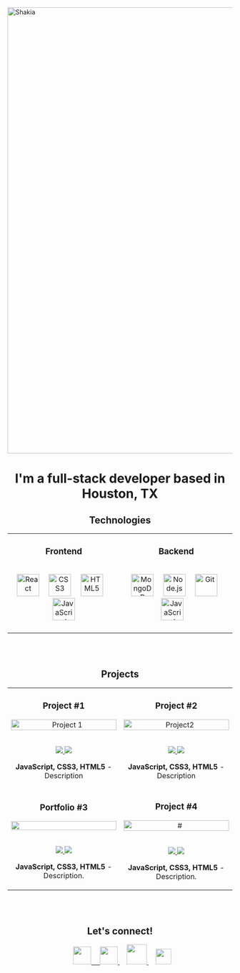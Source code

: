 <!-- ![css-removebg-preview](https://user-images.githubusercontent.com/102547132/169400912-8bd3cc2c-66f2-4cbd-b0c5-777590187b58.png)
![Git Hub Cover (2)](https://user-images.githubusercontent.com/102547132/169400920-4072847f-7fd9-43c5-9f7f-54a79f6d5bfe.png)
![git-removebg-preview](https://user-images.githubusercontent.com/102547132/169400928-c4f9656f-de50-4b89-ae24-1cd1d6af2300.png)
![html-removebg-preview](https://user-images.githubusercontent.com/102547132/169400931-1c36da7a-fdfd-4df2-856c-273b230ac8cf.png)
![js-removebg-preview](https://user-images.githubusercontent.com/102547132/169400938-a3ba4684-1246-4656-ac1f-3f31e5fd7ed1.png)
![Mongodb-removebg-preview](https://user-images.githubusercontent.com/102547132/169400944-bbde51f3-409a-4d3f-94d9-8fc083e540f7.png)
![node-removebg-preview](https://user-images.githubusercontent.com/102547132/169400950-0c89fb3a-9d94-4273-b930-6e92d2acb8bc.png)
![react-removebg-preview](https://user-images.githubusercontent.com/102547132/169400954-7a060a06-5d2b-48ce-9412-b19a308e389b.png)
![twitter-removebg-preview](https://user-images.githubusercontent.com/102547132/169403463-a2bbd212-3b0b-4998-a391-51e22cb4f692.png)
![email-removebg-preview](https://user-images.githubusercontent.com/102547132/169404040-a991589a-6dda-456a-ac4b-e9f7dcc54a2e.png)
![github-removebg-preview](https://user-images.githubusercontent.com/102547132/169404084-f07d82af-8daa-42cf-9f06-ca9943df8e7f.png)
![linkedin-removebg-preview](https://user-images.githubusercontent.com/102547132/169404156-81cea734-3355-41d4-ba96-33ff4994c500.png)
![pic01](https://user-images.githubusercontent.com/102547132/169406604-5261191f-e7f8-4eb7-8f27-51c2b75f0e72.jpg)
![pic02](https://user-images.githubusercontent.com/102547132/169406624-29645953-9221-40c3-8971-cf98cbff6f15.jpg)
![pic03](https://user-images.githubusercontent.com/102547132/169406631-227587b6-71dd-4c60-8ee8-0ad7e7833ca0.jpg)-->




<img align="center" alt="Shakia" width="1000" align="center" src="https://user-images.githubusercontent.com/102547132/169400920-4072847f-7fd9-43c5-9f7f-54a79f6d5bfe.png">
<h1 align="center">I'm a full-stack developer based in Houston, TX</h1>

<!-- TECHNOLOGIES -->
 
<h2 align="center" color="white">Technologies</h2>
<div align="center">
<table>
	<tr>
		<td valign="top" width="33.3333%">
			<h3 align="center" color="white">Frontend</h2>
			<br>
				<div align="center" >  
					<img src="https://user-images.githubusercontent.com/102547132/169400954-7a060a06-5d2b-48ce-9412-b19a308e389b.png" alt="React" height="50" />
						&nbsp&nbsp&nbsp
					<img  src="https://user-images.githubusercontent.com/102547132/169400912-8bd3cc2c-66f2-4cbd-b0c5-777590187b58.png" alt="CSS3" height="50" />
						&nbsp&nbsp&nbsp
					<img  src="https://user-images.githubusercontent.com/102547132/169400931-1c36da7a-fdfd-4df2-856c-273b230ac8cf.png" alt="HTML5" height="50" />
						&nbsp&nbsp&nbsp
					<img  src="https://user-images.githubusercontent.com/102547132/169400938-a3ba4684-1246-4656-ac1f-3f31e5fd7ed1.png" alt="JavaScript" height="50" />  
					</div>
			</td>
			<td valign="top" width="33.3333%">
				<h3 align="center" color="white">Backend</h2>
				<br>
				<div align="center">
					&nbsp
					<img  src="https://user-images.githubusercontent.com/102547132/169400944-bbde51f3-409a-4d3f-94d9-8fc083e540f7.png" alt="MongoDB" height="50" />  
					&nbsp&nbsp&nbsp
					<img  src="https://user-images.githubusercontent.com/102547132/169400950-0c89fb3a-9d94-4273-b930-6e92d2acb8bc.png" alt="Node.js" height="50" /> 
					&nbsp&nbsp&nbsp
					<img  src="https://user-images.githubusercontent.com/102547132/169400928-c4f9656f-de50-4b89-ae24-1cd1d6af2300.png" alt="Git" height="50" />  
					&nbsp&nbsp&nbsp
					<img  src="https://user-images.githubusercontent.com/102547132/169400938-a3ba4684-1246-4656-ac1f-3f31e5fd7ed1.png" alt="JavaScript" height="50" /> 
					&nbsp&nbsp&nbsp
					<br>
					<br>	
				</div>
			</td>
			<!-- <td valign="top" width="33.3333%">	
				<h3 align="center" color="white"></h2>
				<br>
				<div align="center">
					&nbsp
					<img  src="#" alt="#" height="44" />  
					&nbsp&nbsp&nbsp
					<img  src="#" alt="#" height="44" /> 
					&nbsp&nbsp&nbsp
					<img  src="#" alt="#" height="44" />   	
				</div>
			</td> -->
		</tr>
	</table>
</div>
</br>
</br>

<h2 align="center" color="white">Projects</h2>
<div align="center">
	<table>
		<tr>
			<td width="50%">
				<h3 align="center" color="white">Project #1</h2>
				<div align="center" >  
					<a href='#'>
						<img src="https://user-images.githubusercontent.com/102547132/169406624-29645953-9221-40c3-8971-cf98cbff6f15.jpg" alt="Project 1" height="100%" />
					</a>
					<br>
					<br>
					<p>
						<a href="#" target="_blank">
							<img src="https://img.shields.io/badge/Repo-lightgrey?style=for-the-badge&logo=github&color=760e11"/>
						</a>  
						<a href="#" target="_blank">
							<img src="https://img.shields.io/badge/-website-green?style=for-the-badge&color=fdc6b7"/>
						</a>	
					</p>
					<p><strong>JavaScript, CSS3, HTML5</strong> - Description </p>
				</div>
			</td>
			<td width="50%">
				<h3 align="center" color="white">Project #2</h2>
				<div align="center" >  
					<a href='#'>
						<img src="https://user-images.githubusercontent.com/102547132/169406604-5261191f-e7f8-4eb7-8f27-51c2b75f0e72.jpg" alt="Project2" height="100%" />
					</a>
					<br>
					<br>
					<p>
						<a href="#" target="_blank">
							<img src="https://img.shields.io/badge/Repo-lightgrey?style=for-the-badge&logo=github&color=760e11"/>
						</a>  
						<a href="#" target="_blank">
							<img src="https://img.shields.io/badge/-website-green?style=for-the-badge&color=fdc6b7"/>
						</a>	
					</p>
					 <p><strong>JavaScript, CSS3, HTML5</strong> - Description </p>
				</div>
	<tr>
		<td width="50%">
			<h3 align="center" color="brown">Portfolio #3</h2>
			<div align="center" >  
				<a href='#'>
					<img src="https://user-images.githubusercontent.com/102547132/169406631-227587b6-71dd-4c60-8ee8-0ad7e7833ca0.jpg" height="100%" />
				</a>
				<br>
				<br>
				<p>
					<a href="#" target="_blank">
						<img src="https://img.shields.io/badge/Repo-lightgrey?style=for-the-badge&logo=github&color=760e11"/>
					</a>  
					<a href="#" target="_blank">
						<img src="https://img.shields.io/badge/-website-green?style=for-the-badge&color=fdc6b7"/>
					</a>	
				</p>
				<p><strong>JavaScript, CSS3, HTML5</strong> - Description.</p>
			</div>
		</td>
		<td width="50%">
			<h3 align="center" color="white">Project #4</h2>
			<div align="center" >  
				<a href='#'>
					<img src="https://user-images.githubusercontent.com/102547132/169406631-227587b6-71dd-4c60-8ee8-0ad7e7833ca0.jpg" alt="#" height="100%" />
				</a>
				<br>
				<br>
				<p>
					<a href="#" target="_blank">
						<img src="https://img.shields.io/badge/Repo-lightgrey?style=for-the-badge&logo=github&color=760e11"/>
					</a>  
					<a href="#" target="_blank">
						<img src="https://img.shields.io/badge/-website-green?style=for-the-badge&color=fdc6b7"/>
					</a>	
				</p>
				<p><strong>JavaScript, CSS3, HTML5</strong> - Description.</p>
			</div>	
		</td>
	</table>
</div>
<br />
<br />


<!-- CONTACT -->

  <h2 align="center" color="white">Let's connect!</h2>
<p align="center">
	<a href="https://twitter.com/saaharper" target="_blank">
		<img
			src="https://user-images.githubusercontent.com/102547132/169403463-a2bbd212-3b0b-4998-a391-51e22cb4f692.png"
			width="40px"
			style="padding-left: 10px"
		/>
	&nbsp&nbsp&nbsp
  <a href="https://www.linkedin.com/in/shakia-harper/" target="_blank">
		<img
			src="https://user-images.githubusercontent.com/102547132/169404156-81cea734-3355-41d4-ba96-33ff4994c500.png"
			width="40px"
		/>
	</a>
	&nbsp&nbsp&nbsp
	<a href="mailto:harperh282@gmail.com" target="_blank">
		<img
			src="https://user-images.githubusercontent.com/102547132/169404040-a991589a-6dda-456a-ac4b-e9f7dcc54a2e.png"
			width="45px"
		/>
	</a>
	&nbsp&nbsp&nbsp
	<a href="https://github.com/Saaharp" target="_blank">
		<img
			src="https://user-images.githubusercontent.com/102547132/169404084-f07d82af-8daa-42cf-9f06-ca9943df8e7f.png"
			width="35px"
		/>
	</a>
</p>

